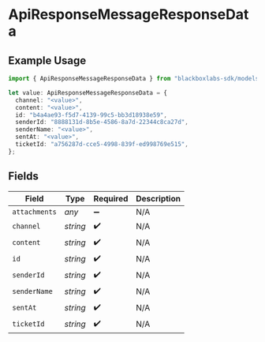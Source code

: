 # ApiResponseMessageResponseData

## Example Usage

```typescript
import { ApiResponseMessageResponseData } from "blackboxlabs-sdk/models";

let value: ApiResponseMessageResponseData = {
  channel: "<value>",
  content: "<value>",
  id: "b4a4ae93-f5d7-4139-99c5-bb3d18938e59",
  senderId: "8888131d-8b5e-4586-8a7d-22344c8ca27d",
  senderName: "<value>",
  sentAt: "<value>",
  ticketId: "a756287d-cce5-4998-839f-ed998769e515",
};
```

## Fields

| Field              | Type               | Required           | Description        |
| ------------------ | ------------------ | ------------------ | ------------------ |
| `attachments`      | *any*              | :heavy_minus_sign: | N/A                |
| `channel`          | *string*           | :heavy_check_mark: | N/A                |
| `content`          | *string*           | :heavy_check_mark: | N/A                |
| `id`               | *string*           | :heavy_check_mark: | N/A                |
| `senderId`         | *string*           | :heavy_check_mark: | N/A                |
| `senderName`       | *string*           | :heavy_check_mark: | N/A                |
| `sentAt`           | *string*           | :heavy_check_mark: | N/A                |
| `ticketId`         | *string*           | :heavy_check_mark: | N/A                |